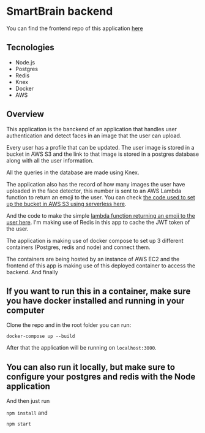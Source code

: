 # SmartBrain backend

You can find the frontend repo of this application [here](https://github.com/DiogenesF/smartBrain-frontend)

## Tecnologies
- Node.js
- Postgres
- Redis
- Knex
- Docker
- AWS

## Overview
This application is the banckend of an application that handles user authentication and detect faces in an image that the user can upload.

Every user has a profile that can be updated. The user image is stored in a bucket in AWS S3 and the link to that image is stored in a postgres database along with all the user information.

All the queries in the database are made using Knex.

The application also has the record of how many images the user have uploaded in the face detector, this number is sent to an AWS Lambda function to return an emoji to the user. You can check [the code used to set up the bucket in AWS S3 using serverless here](https://github.com/DiogenesF/smartBrain-aws-s3).

And the code to make the simple [lambda function returning an emoji to the user here](https://github.com/DiogenesF/smartBrain-lambda-badges).
I'm making use of Redis in this app to cache the JWT token of the user.

The application is making use of docker compose to set up 3 different containers (Postgres, redis and node) and connect them.

The containers are being hosted by an instance of AWS EC2 and the frontend of this app is making use of this deployed container to access the backend.
And finally


## If you want to run this in a container, make sure you have docker installed and running in your computer
Clone the repo and in the root folder you can run:

```docker-compose up --build```

After that the application will be running on ```localhost:3000```.

## You can also run it locally, but make sure to configure your postgres and redis with the Node application
And then just run

```npm install``` and

```npm start```
